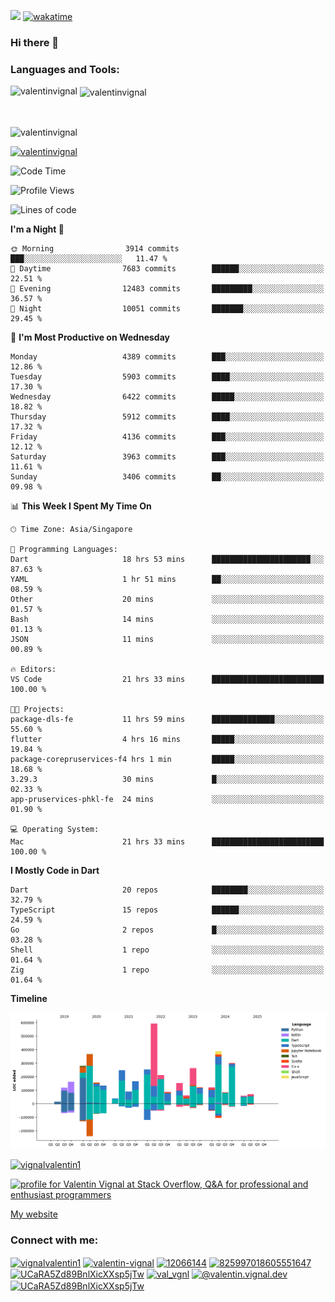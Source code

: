 
![](https://komarev.com/ghpvc/?username=valentinvignal&label=Profile%20views&color=0e75b6&style=flat)
[![wakatime](https://wakatime.com/badge/user/a700230c-ba51-4378-8fbc-fbcb542401ed.svg)](https://wakatime.com/@a700230c-ba51-4378-8fbc-fbcb542401ed)

### Hi there 👋

<h3 align="left">Languages and Tools:</h3>


<p><img align="left" src="https://github-readme-stats.vercel.app/api?username=ValentinVignal&count_private=true&show_icons=true&theme=dark" alt="valentinvignal" /></p>

<p>&nbsp;<img align="center" src="https://github-readme-stats.vercel.app/api/top-langs/?username=ValentinVignal&hide=jupyter%20notebook&layout=compact&theme=dark" alt="valentinvignal" /></p>

<br/>

<p><img align="center" src="https://github-readme-streak-stats.herokuapp.com/?user=valentinvignal&theme=dark" alt="valentinvignal" /></p>


<p align="left"> <a href="https://github.com/ryo-ma/github-profile-trophy"><img src="https://github-profile-trophy.vercel.app/?username=valentinvignal&theme=darkhub" alt="valentinvignal" /></a> </p>

<!--START_SECTION:waka-->
![Code Time](http://img.shields.io/badge/Code%20Time-3%2C430%20hrs%207%20mins-blue)

![Profile Views](http://img.shields.io/badge/Profile%20Views-0-blue)

![Lines of code](https://img.shields.io/badge/From%20Hello%20World%20I%27ve%20Written-4.5%20million%20lines%20of%20code-blue)

**I'm a Night 🦉** 

```text
🌞 Morning                3914 commits        ███░░░░░░░░░░░░░░░░░░░░░░   11.47 % 
🌆 Daytime                7683 commits        ██████░░░░░░░░░░░░░░░░░░░   22.51 % 
🌃 Evening                12483 commits       █████████░░░░░░░░░░░░░░░░   36.57 % 
🌙 Night                  10051 commits       ███████░░░░░░░░░░░░░░░░░░   29.45 % 
```
📅 **I'm Most Productive on Wednesday** 

```text
Monday                   4389 commits        ███░░░░░░░░░░░░░░░░░░░░░░   12.86 % 
Tuesday                  5903 commits        ████░░░░░░░░░░░░░░░░░░░░░   17.30 % 
Wednesday                6422 commits        █████░░░░░░░░░░░░░░░░░░░░   18.82 % 
Thursday                 5912 commits        ████░░░░░░░░░░░░░░░░░░░░░   17.32 % 
Friday                   4136 commits        ███░░░░░░░░░░░░░░░░░░░░░░   12.12 % 
Saturday                 3963 commits        ███░░░░░░░░░░░░░░░░░░░░░░   11.61 % 
Sunday                   3406 commits        ██░░░░░░░░░░░░░░░░░░░░░░░   09.98 % 
```


📊 **This Week I Spent My Time On** 

```text
🕑︎ Time Zone: Asia/Singapore

💬 Programming Languages: 
Dart                     18 hrs 53 mins      ██████████████████████░░░   87.63 % 
YAML                     1 hr 51 mins        ██░░░░░░░░░░░░░░░░░░░░░░░   08.59 % 
Other                    20 mins             ░░░░░░░░░░░░░░░░░░░░░░░░░   01.57 % 
Bash                     14 mins             ░░░░░░░░░░░░░░░░░░░░░░░░░   01.13 % 
JSON                     11 mins             ░░░░░░░░░░░░░░░░░░░░░░░░░   00.89 % 

🔥 Editors: 
VS Code                  21 hrs 33 mins      █████████████████████████   100.00 % 

🐱‍💻 Projects: 
package-dls-fe           11 hrs 59 mins      ██████████████░░░░░░░░░░░   55.60 % 
flutter                  4 hrs 16 mins       █████░░░░░░░░░░░░░░░░░░░░   19.84 % 
package-corepruservices-f4 hrs 1 min         █████░░░░░░░░░░░░░░░░░░░░   18.68 % 
3.29.3                   30 mins             █░░░░░░░░░░░░░░░░░░░░░░░░   02.33 % 
app-pruservices-phkl-fe  24 mins             ░░░░░░░░░░░░░░░░░░░░░░░░░   01.90 % 

💻 Operating System: 
Mac                      21 hrs 33 mins      █████████████████████████   100.00 % 
```

**I Mostly Code in Dart** 

```text
Dart                     20 repos            ████████░░░░░░░░░░░░░░░░░   32.79 % 
TypeScript               15 repos            ██████░░░░░░░░░░░░░░░░░░░   24.59 % 
Go                       2 repos             █░░░░░░░░░░░░░░░░░░░░░░░░   03.28 % 
Shell                    1 repo              ░░░░░░░░░░░░░░░░░░░░░░░░░   01.64 % 
Zig                      1 repo              ░░░░░░░░░░░░░░░░░░░░░░░░░   01.64 % 
```



**Timeline**

![Lines of Code chart](https://raw.githubusercontent.com/ValentinVignal/ValentinVignal/main/assets/bar_graph.png)


<!--END_SECTION:waka-->

<p align="left"> <a href="https://twitter.com/vignalvalentin1" target="blank"><img src="https://img.shields.io/twitter/follow/vignalvalentin1?logo=twitter" alt="vignalvalentin1" /></a> </p>

<a href="https://stackoverflow.com/users/12066144/valentin-vignal"><img src="https://stackexchange.com/users/flair/16694563.png?theme=dark" width="208" height="58" alt="profile for Valentin Vignal at Stack Overflow, Q&amp;A for professional and enthusiast programmers" title="profile for Valentin Vignal at Stack Overflow, Q&amp;A for professional and enthusiast programmers"></a>

[My website](https://valentinvignal.github.io/portfolio/)

<h3 align="left">Connect with me:</h3>
<p align="left">
<a href="https://twitter.com/vignalvalentin1" target="blank"><img align="center" src="https://raw.githubusercontent.com/rahuldkjain/github-profile-readme-generator/master/src/images/icons/Social/twitter.svg" alt="vignalvalentin1" height="30" width="40" /></a>
<a href="https://linkedin.com/in/valentin-vignal" target="blank"><img align="center" src="https://raw.githubusercontent.com/rahuldkjain/github-profile-readme-generator/master/src/images/icons/Social/linked-in-alt.svg" alt="valentin-vignal" height="30" width="40" /></a>
<a href="https://stackoverflow.com/users/12066144" target="blank"><img align="center" src="https://raw.githubusercontent.com/rahuldkjain/github-profile-readme-generator/master/src/images/icons/Social/stack-overflow.svg" alt="12066144" height="30" width="40" /></a>
<a href="https://discordapp.com/users/825997018605551647" target="blank"><img align="center" src="https://raw.githubusercontent.com/rahuldkjain/github-profile-readme-generator/master/src/images/icons/Social/discord.svg" alt="825997018605551647" height="30" width="40" /></a>
<a href="https://www.reddit.com/user/ValentinVignal" target="blank"><img align="center" src="https://raw.githubusercontent.com/rahuldkjain/github-profile-readme-generator/master/src/images/icons/Social/reddit.svg" alt="UCaRA5Zd89BnlXicXXsp5jTw" height="30" width="40" /></a>
<a href="https://instagram.com/valentin_vignal" target="blank"><img align="center" src="https://raw.githubusercontent.com/rahuldkjain/github-profile-readme-generator/master/src/images/icons/Social/instagram.svg" alt="val_vgnl" height="30" width="40" /></a>
<a href="https://medium.com/@valentin.vignal.dev" target="blank"><img align="center" src="https://raw.githubusercontent.com/rahuldkjain/github-profile-readme-generator/master/src/images/icons/Social/medium.svg" alt="@valentin.vignal.dev" height="30" width="40" /></a>
<a href="https://www.youtube.com/channel/UCaRA5Zd89BnlXicXXsp5jTw" target="blank"><img align="center" src="https://raw.githubusercontent.com/rahuldkjain/github-profile-readme-generator/master/src/images/icons/Social/youtube.svg" alt="UCaRA5Zd89BnlXicXXsp5jTw" height="30" width="40" /></a>
</p>



